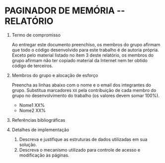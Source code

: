 <!-- LTeX: language=pt-BR -->

# PAGINADOR DE MEMÓRIA -- RELATÓRIO

1. Termo de compromisso

    Ao entregar este documento preenchiso, os membros do grupo afirmam que todo o código desenvolvido para este trabalho é de autoria própria.  Exceto pelo material listado no item 3 deste relatório, os membros do grupo afirmam não ter copiado material da Internet nem ter obtido código de terceiros.

2. Membros do grupo e alocação de esforço

    Preencha as linhas abaixo com o nome e o email dos integrantes do grupo.  Substitua marcadores `XX` pela contribuição de cada membro do grupo no desenvolvimento do trabalho (os valores devem somar 100%).

    * Nome1 <email1> XX%
    * Nome2 <email2> XX%

3. Referências bibliográficas

4. Detalhes de implementação

    1. Descreva e justifique as estruturas de dados utilizadas em sua solução.
    2. Descreva o mecanismo utilizado para controle de acesso e modificação às páginas.
